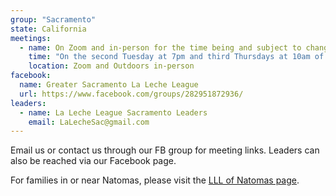 ```yaml
---
group: "Sacramento"
state: California
meetings:
  - name: On Zoom and in-person for the time being and subject to change
    time: "On the second Tuesday at 7pm and third Thursdays at 10am of the month"
    location: Zoom and Outdoors in-person
facebook: 
  name: Greater Sacramento La Leche League
  url: https://www.facebook.com/groups/282951872936/
leaders:
  - name: La Leche League Sacramento Leaders
    email: LaLecheSac@gmail.com
---
```


Email us or contact us through our FB group for meeting links. Leaders can also be reached via our Facebook page.

For families in or near Natomas, please visit the [LLL of Natomas page](/natomas/).